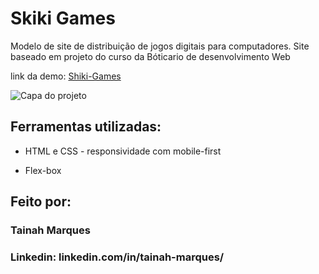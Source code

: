 # Skiki Games
Modelo de site de distribuição de jogos digitais para computadores.
Site baseado em projeto do curso da Bóticario de desenvolvimento Web

link da demo: [Shiki-Games](https://skiki-games.vercel.app)

![Capa do projeto](https://github.com/Taih-Marques/Skiki-Games/assets/89021350/e4cefb32-6a0a-4f94-9845-4deb4fabf86b)


## Ferramentas utilizadas:

- HTML e CSS - responsividade com mobile-first

- Flex-box

## Feito por:

### Tainah Marques

### Linkedin: linkedin.com/in/tainah-marques/
